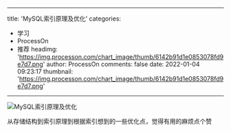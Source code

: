
---
title: 'MySQL索引原理及优化'
categories: 
 - 学习
 - ProcessOn
 - 推荐
headimg: 'https://img.processon.com/chart_image/thumb/6142b91d1e0853078fd9e7d7.png'
author: ProcessOn
comments: false
date: 2022-01-04 09:23:17
thumbnail: 'https://img.processon.com/chart_image/thumb/6142b91d1e0853078fd9e7d7.png'
---

<div>   
<img class="thumb" alt="MySQL索引原理及优化" src="https://img.processon.com/chart_image/thumb/6142b91d1e0853078fd9e7d7.png" referrerpolicy="no-referrer">
<p>从存储结构到索引原理到根据索引想到的一些优化点，觉得有用的麻烦点个赞</p>  
</div>
            